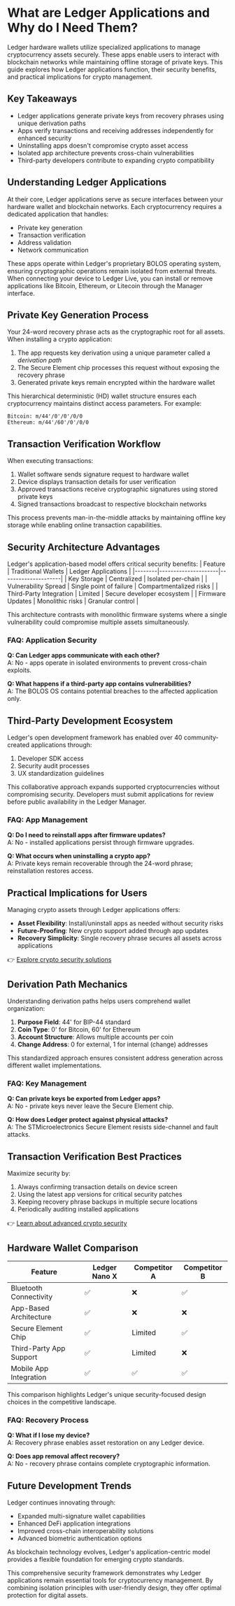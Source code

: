 # What are Ledger Applications and Why do I Need Them?

Ledger hardware wallets utilize specialized applications to manage cryptocurrency assets securely. These apps enable users to interact with blockchain networks while maintaining offline storage of private keys. This guide explores how Ledger applications function, their security benefits, and practical implications for crypto management.

## Key Takeaways
- Ledger applications generate private keys from recovery phrases using unique derivation paths
- Apps verify transactions and receiving addresses independently for enhanced security
- Uninstalling apps doesn't compromise crypto asset access
- Isolated app architecture prevents cross-chain vulnerabilities
- Third-party developers contribute to expanding crypto compatibility

## Understanding Ledger Applications

At their core, Ledger applications serve as secure interfaces between your hardware wallet and blockchain networks. Each cryptocurrency requires a dedicated application that handles:
- Private key generation
- Transaction verification
- Address validation
- Network communication

These apps operate within Ledger's proprietary BOLOS operating system, ensuring cryptographic operations remain isolated from external threats. When connecting your device to Ledger Live, you can install or remove applications like Bitcoin, Ethereum, or Litecoin through the Manager interface.

## Private Key Generation Process

Your 24-word recovery phrase acts as the cryptographic root for all assets. When installing a crypto application:
1. The app requests key derivation using a unique parameter called a _derivation path_
2. The Secure Element chip processes this request without exposing the recovery phrase
3. Generated private keys remain encrypted within the hardware wallet

This hierarchical deterministic (HD) wallet structure ensures each cryptocurrency maintains distinct access parameters. For example:
```
Bitcoin: m/44'/0'/0'/0/0
Ethereum: m/44'/60'/0'/0/0
```

## Transaction Verification Workflow

When executing transactions:
1. Wallet software sends signature request to hardware wallet
2. Device displays transaction details for user verification
3. Approved transactions receive cryptographic signatures using stored private keys
4. Signed transactions broadcast to respective blockchain networks

This process prevents man-in-the-middle attacks by maintaining offline key storage while enabling online transaction capabilities.

## Security Architecture Advantages

Ledger's application-based model offers critical security benefits:
| Feature | Traditional Wallets | Ledger Applications |
|--------|---------------------|---------------------|
| Key Storage | Centralized | Isolated per-chain |
| Vulnerability Spread | Single point of failure | Compartmentalized risks |
| Third-Party Integration | Limited | Secure developer ecosystem |
| Firmware Updates | Monolithic risks | Granular control |

This architecture contrasts with monolithic firmware systems where a single vulnerability could compromise multiple assets simultaneously.

### FAQ: Application Security
**Q: Can Ledger apps communicate with each other?**  
A: No - apps operate in isolated environments to prevent cross-chain exploits.

**Q: What happens if a third-party app contains vulnerabilities?**  
A: The BOLOS OS contains potential breaches to the affected application only.

## Third-Party Development Ecosystem

Ledger's open development framework has enabled over 40 community-created applications through:
1. Developer SDK access
2. Security audit processes
3. UX standardization guidelines

This collaborative approach expands supported cryptocurrencies without compromising security. Developers must submit applications for review before public availability in the Ledger Manager.

### FAQ: App Management
**Q: Do I need to reinstall apps after firmware updates?**  
A: No - installed applications persist through firmware upgrades.

**Q: What occurs when uninstalling a crypto app?**  
A: Private keys remain recoverable through the 24-word phrase; reinstallation restores access.

## Practical Implications for Users

Managing crypto assets through Ledger applications offers:
- **Asset Flexibility**: Install/uninstall apps as needed without security risks
- **Future-Proofing**: New crypto support added through app updates
- **Recovery Simplicity**: Single recovery phrase secures all assets across applications

👉 [Explore crypto security solutions](https://bit.ly/okx-bonus)

## Derivation Path Mechanics

Understanding derivation paths helps users comprehend wallet organization:
1. **Purpose Field**: 44' for BIP-44 standard
2. **Coin Type**: 0' for Bitcoin, 60' for Ethereum
3. **Account Structure**: Allows multiple accounts per coin
4. **Change Address**: 0 for external, 1 for internal (change) addresses

This standardized approach ensures consistent address generation across different wallet implementations.

### FAQ: Key Management
**Q: Can private keys be exported from Ledger apps?**  
A: No - private keys never leave the Secure Element chip.

**Q: How does Ledger protect against physical attacks?**  
A: The STMicroelectronics Secure Element resists side-channel and fault attacks.

## Transaction Verification Best Practices

Maximize security by:
1. Always confirming transaction details on device screen
2. Using the latest app versions for critical security patches
3. Keeping recovery phrase backups in multiple secure locations
4. Periodically auditing installed applications

👉 [Learn about advanced crypto security](https://bit.ly/okx-bonus)

## Hardware Wallet Comparison

| Feature | Ledger Nano X | Competitor A | Competitor B |
|--------|---------------|--------------|--------------|
| Bluetooth Connectivity | ✅ | ❌ | ✅ |
| App-Based Architecture | ✅ | ❌ | ❌ |
| Secure Element Chip | ✅ | Limited | ✅ |
| Third-Party App Support | ✅ | Limited | ❌ |
| Mobile App Integration | ✅ | ✅ | ✅ |

This comparison highlights Ledger's unique security-focused design choices in the competitive landscape.

### FAQ: Recovery Process
**Q: What if I lose my device?**  
A: Recovery phrase enables asset restoration on any Ledger device.

**Q: Does app removal affect recovery?**  
A: No - recovery phrase contains complete cryptographic information.

## Future Development Trends

Ledger continues innovating through:
- Expanded multi-signature wallet capabilities
- Enhanced DeFi application integrations
- Improved cross-chain interoperability solutions
- Advanced biometric authentication options

As blockchain technology evolves, Ledger's application-centric model provides a flexible foundation for emerging crypto standards.

This comprehensive security framework demonstrates why Ledger applications remain essential tools for cryptocurrency management. By combining isolation principles with user-friendly design, they offer optimal protection for digital assets.